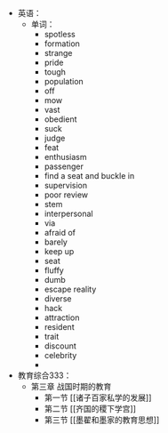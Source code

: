- 英语：
	- 单词：
		- spotless
		- formation
		- strange
		- pride
		- tough
		- population
		- off
		- mow
		- vast
		- obedient
		- suck
		- judge
		- feat
		- enthusiasm
		- passenger
		- find a seat and buckle in
		- supervision
		- poor review
		- stem
		- interpersonal
		- via
		- afraid of
		- barely
		- keep up
		- seat
		- fluffy
		- dumb
		- escape reality
		- diverse
		- hack
		- attraction
		- resident
		- trait
		- discount
		- celebrity
		-
- 教育综合333：
	- 第三章 战国时期的教育
		- 第一节 [[诸子百家私学的发展]]
		- 第二节 [[齐国的稷下学宫]]
		- 第三节 [[墨翟和墨家的教育思想]]